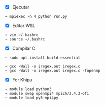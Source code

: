 - [x] Ejecutar

```
~ mpiexec -n 4 python run.py
```

- [x] Editar WSL

```
~ vim ~/.bashrc
~ source ~/.bashrc
```

- [x] Compilar C

```
~ sudo apt install build-essential
```

```
~ gcc -Wall -o iregex.out iregex.c
~ gcc -Wall -o iregex.out iregex.c -fopenmp
```

- [x] For Khipu

```
~ module load python3
~ module swap openmpi4 mpich/3.4.3-ofi
~ module load py3-mpi4py
```
